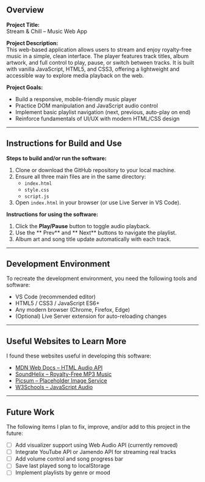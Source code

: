 ## Overview

**Project Title:**  
Stream & Chill – Music Web App

**Project Description:**  
This web-based application allows users to stream and enjoy royalty-free music in a simple, clean interface. The player features track titles, album artwork, and full control to play, pause, or switch between tracks. It is built with vanilla JavaScript, HTML5, and CSS3, offering a lightweight and accessible way to explore media playback on the web.

**Project Goals:**

- Build a responsive, mobile-friendly music player
- Practice DOM manipulation and JavaScript audio control
- Implement basic playlist navigation (next, previous, auto-play on end)
- Reinforce fundamentals of UI/UX with modern HTML/CSS design

---

## Instructions for Build and Use

**Steps to build and/or run the software:**
1. Clone or download the GitHub repository to your local machine.
2. Ensure all three main files are in the same directory:
   - `index.html`
   - `style.css`
   - `script.js`
3. Open `index.html` in your browser (or use Live Server in VS Code).

**Instructions for using the software:**
1. Click the **Play/Pause** button to toggle audio playback.
2. Use the ** Prev** and ** Next** buttons to navigate the playlist.
3. Album art and song title update automatically with each track.

---

## Development Environment

To recreate the development environment, you need the following tools and software:

- VS Code (recommended editor)
- HTML5 / CSS3 / JavaScript ES6+
- Any modern browser (Chrome, Firefox, Edge)
- (Optional) Live Server extension for auto-reloading changes

---

## Useful Websites to Learn More

I found these websites useful in developing this software:

- [MDN Web Docs – HTML Audio API](https://developer.mozilla.org/en-US/docs/Web/HTML/Element/audio)
- [SoundHelix – Royalty-Free MP3 Music](https://www.soundhelix.com/)
- [Picsum – Placeholder Image Service](https://picsum.photos/)
- [W3Schools – JavaScript Audio](https://www.w3schools.com/tags/tag_audio.asp)

---

## Future Work

The following items I plan to fix, improve, and/or add to this project in the future:

- [ ] Add visualizer support using Web Audio API (currently removed)
- [ ] Integrate YouTube API or Jamendo API for streaming real tracks
- [ ] Add volume control and song progress bar
- [ ] Save last played song to localStorage
- [ ] Implement playlists by genre or mood
